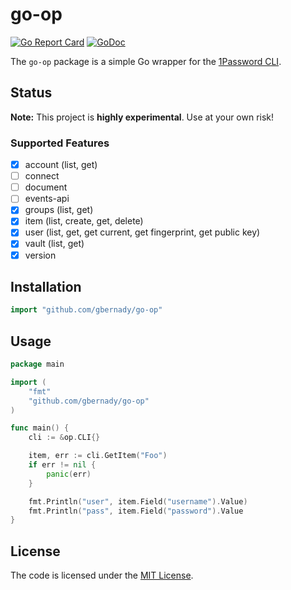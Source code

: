 # go-op

[![Go Report Card](https://goreportcard.com/badge/github.com/gbernady/go-op)](https://goreportcard.com/report/github.com/gbernady/go-op)
[![GoDoc](https://pkg.go.dev/badge/github.com/gbernady/go-op)](https://pkg.go.dev/github.com/gbernady/go-op)

The `go-op` package is a simple Go wrapper for the [1Password CLI](https://developer.1password.com/docs/cli/get-started/).

## Status

**Note:** This project is **highly experimental**. Use at your own risk!

### Supported Features

- [x] account (list, get)
- [ ] connect
- [ ] document
- [ ] events-api
- [x] groups (list, get)
- [x] item (list, create, get, delete)
- [x] user (list, get, get current, get fingerprint, get public key)
- [x] vault (list, get)
- [x] version

## Installation

```go
import "github.com/gbernady/go-op"
```

## Usage

```go
package main

import (
    "fmt"
    "github.com/gbernady/go-op"
)

func main() {
    cli := &op.CLI{}

    item, err := cli.GetItem("Foo")
    if err != nil {
        panic(err)
    }

    fmt.Println("user", item.Field("username").Value)
    fmt.Println("pass", item.Field("password").Value
}
```

## License

The code is licensed under the [MIT License](./LICENSE).
